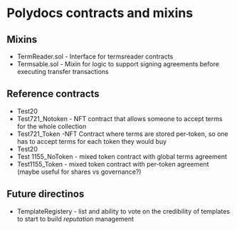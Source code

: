# Polydocs contracts and mixins

## Mixins
* TermReader.sol - Interface for termsreader contracts
* Termsable.sol - Mixin for logic to support signing agreements before executing transfer transactions

## Reference contracts
* Test20
* Test721_Notoken - NFT contract that allows someone to accept terms for the whole collection
* Test721_Token  -NFT Contract where terms are stored per-token, so one has to accept terms for each token they would buy
* Test20
* Test 1155_NoToken - mixed token contract with global terms agreement
* Test1155_Token - mixed token contract with per-token agreement (maybe useful for shares vs governance?)

## Future directinos
* TemplateRegistery - list and ability to vote on the credibility of templates to start to build *reputation* management